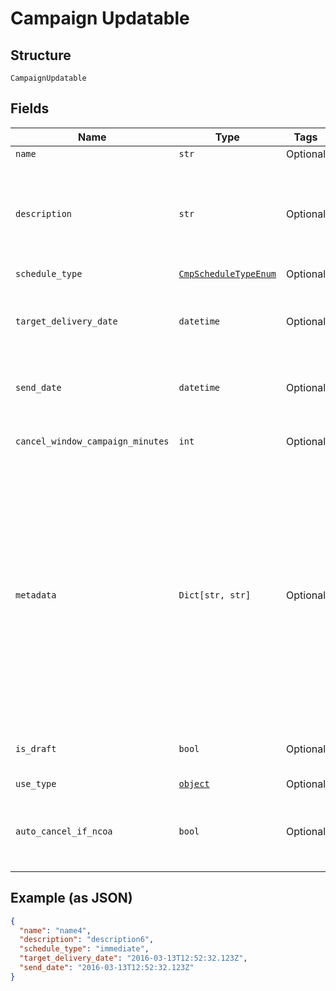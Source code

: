 
# Campaign Updatable

## Structure

`CampaignUpdatable`

## Fields

| Name | Type | Tags | Description |
|  --- | --- | --- | --- |
| `name` | `str` | Optional | - |
| `description` | `str` | Optional | An internal description that identifies this resource. Must be no longer than 255 characters.<br>**Constraints**: *Maximum Length*: `255` |
| `schedule_type` | [`CmpScheduleTypeEnum`](../../doc/models/cmp-schedule-type-enum.md) | Optional | - |
| `target_delivery_date` | `datetime` | Optional | If `schedule_type` is `target_delivery_date`, provide a targeted delivery date for mail pieces in this campaign. |
| `send_date` | `datetime` | Optional | If `schedule_type` is `scheduled_send_date`, provide a date to send this campaign. |
| `cancel_window_campaign_minutes` | `int` | Optional | A window, in minutes, within which the campaign can be canceled. |
| `metadata` | `Dict[str, str]` | Optional | Use metadata to store custom information for tagging and labeling back to your internal systems. Must be an object with up to 20 key-value pairs. Keys must be at most 40 characters and values must be at most 500 characters. Neither can contain the characters `"` and `\`. i.e. '{"customer_id" : "NEWYORK2015"}' Nested objects are not supported.  See [Metadata](#section/Metadata) for more information. |
| `is_draft` | `bool` | Optional | Whether or not the campaign is still a draft. Can either be excluded or `false`. |
| `use_type` | [`object`](../../doc/models/object-enum.md) | Optional | - |
| `auto_cancel_if_ncoa` | `bool` | Optional | Whether or not a mail piece should be automatically canceled and not sent if the address is updated via NCOA. |

## Example (as JSON)

```json
{
  "name": "name4",
  "description": "description6",
  "schedule_type": "immediate",
  "target_delivery_date": "2016-03-13T12:52:32.123Z",
  "send_date": "2016-03-13T12:52:32.123Z"
}
```

